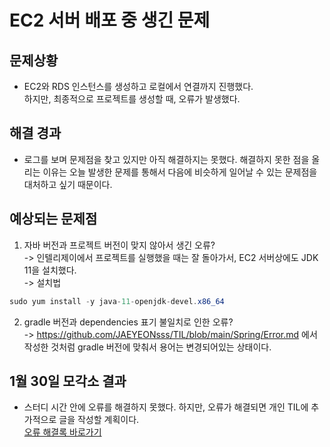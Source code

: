 # EC2 서버 배포 중 생긴 문제
## 문제상황
* EC2와 RDS 인스턴스를 생성하고 로컬에서 연결까지 진행했다.  
하지만, 최종적으로 프로젝트를 생성할 때, 오류가 발생했다. 

## 해결 경과
* 로그를 보며 문제점을 찾고 있지만 아직 해결하지는 못했다. 해결하지 못한 점을 올리는 이유는 오늘 발생한 문제를 통해서 다음에 비슷하게 일어날 수 있는 문제점을 대처하고 싶기 때문이다.

## 예상되는 문제점
1. 자바 버전과 프로젝트 버전이 맞지 않아서 생긴 오류?   
-> 인텔리제이에서 프로젝트를 실행했을 때는 잘 돌아가서, EC2 서버상에도 JDK 11을 설치했다.   
-> 설치법
``` JAVA
sudo yum install -y java-11-openjdk-devel.x86_64
```

2. gradle 버전과 dependencies 표기 불일치로 인한 오류?   
-> https://github.com/JAEYEONsss/TIL/blob/main/Spring/Error.md 에서 작성한 것처럼 gradle 버전에 맞춰서 용어는 변경되어있는 상태이다.

## 1월 30일 모각소 결과
* 스터디 시간 안에 오류를 해결하지 못했다. 하지만, 오류가 해결되면 개인 TIL에 추가적으로 글을 작성할 계획이다.   
[오류 해결록 바로가기](https://github.com/JAEYEONsss/TIL/blob/main/AWS/%EB%AA%A8%EA%B0%81%EC%86%8C_0130_%EA%B4%80%EB%A0%A8.md)